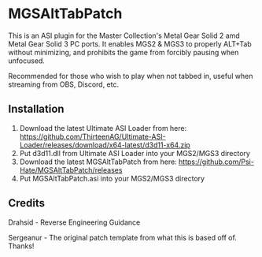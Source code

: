 # MGSAltTabPatch

This is an ASI plugin for the Master Collection's Metal Gear Solid 2 amd Metal Gear Solid 3 PC ports.
It enables MGS2 & MGS3 to properly ALT+Tab without minimizing, and prohibits the game from forcibly pausing when unfocused.

Recommended for those who wish to play when not tabbed in, useful when streaming from OBS, Discord, etc.

## Installation

1. Download the latest Ultimate ASI Loader from here: https://github.com/ThirteenAG/Ultimate-ASI-Loader/releases/download/x64-latest/d3d11-x64.zip
2. Put d3d11.dll from Ultimate ASI Loader into your MGS2/MGS3 directory
3. Download the latest MGSAltTabPatch from here: https://github.com/Psi-Hate/MGSAltTabPatch/releases
4. Put MGSAltTabPatch.asi into your MGS2/MGS3 directory

## Credits
Drahsid - Reverse Engineering Guidance

Sergeanur - The original patch template from what this is based off of. Thanks!
